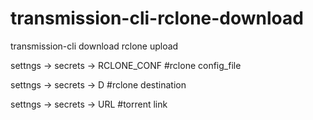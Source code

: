 # transmission-cli-rclone-download

transmission-cli download
rclone upload

settngs -> secrets -> RCLONE_CONF #rclone config_file

settngs -> secrets -> D           #rclone destination

settngs -> secrets -> URL         #torrent link
